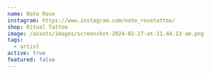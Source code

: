 ```yaml
---
name: Nate Rose
instagram: https://www.instagram.com/nate_rosetattoo/
shop: Ritual Tattoo
image: /assets/images/screenshot-2024-02-27-at-11.44.13 am.png
tags:
  - artist
active: true
featured: false
---
```


